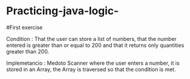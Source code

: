 # Practicing-java-logic-

#First exercise 

Condition : That the user can store a list of numbers, that the number entered is greater than or equal to 200 and that it returns only quantities greater than 200.

Implemetancio :  Medoto Scanner where the user enters a number, it is stored in an Array, the Array is traversed so that the condition is met. 
